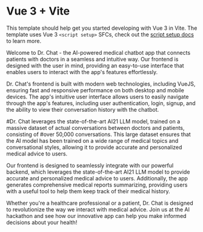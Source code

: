 # Vue 3 + Vite

This template should help get you started developing with Vue 3 in Vite. The template uses Vue 3 `<script setup>` SFCs, check out the [script setup docs](https://v3.vuejs.org/api/sfc-script-setup.html#sfc-script-setup) to learn more.


Welcome to Dr. Chat - the AI-powered medical chatbot app that connects patients with doctors in a seamless and intuitive way. Our frontend is designed with the user in mind, providing an easy-to-use interface that enables users to interact with the app's features effortlessly.

Dr. Chat's frontend is built with modern web technologies, including VueJS, ensuring fast and responsive performance on both desktop and mobile devices. The app's intuitive user interface allows users to easily navigate through the app's features, including user authentication, login, signup, and the ability to view their conversation history with the chatbot.

#Dr. Chat leverages the state-of-the-art AI21 LLM model, trained on a massive dataset of actual conversations between doctors and patients, consisting of #over 50,000 conversations. 
This large dataset ensures that the AI model has been trained on a wide range of medical topics and conversational styles, allowing it to provide accurate and personalized medical advice to users.






Our frontend is designed to seamlessly integrate with our powerful backend, which leverages the state-of-the-art AI21 LLM model to provide accurate and personalized medical advice to users. Additionally, the app generates comprehensive medical reports summarizing, providing users with a useful tool to help them keep track of their medical history.

Whether you're a healthcare professional or a patient, Dr. Chat is designed to revolutionize the way we interact with medical advice. Join us at the AI hackathon and see how our innovative app can help you make informed decisions about your health!